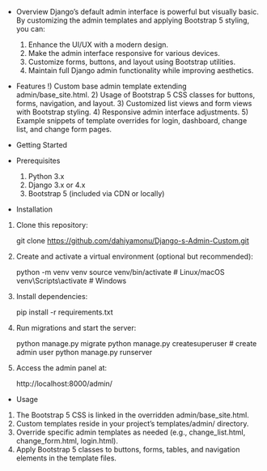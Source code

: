 *  Overview
      Django’s default admin interface is powerful but visually basic. By customizing the admin templates and applying Bootstrap 5 styling, you can:
      1) Enhance the UI/UX with a modern design.
      2) Make the admin interface responsive for various devices.
      3) Customize forms, buttons, and layout using Bootstrap utilities.
      4) Maintain full Django admin functionality while improving aesthetics.

*  Features
      !) Custom base admin template extending admin/base_site.html.
      2) Usage of Bootstrap 5 CSS classes for buttons, forms, navigation, and layout.
      3) Customized list views and form views with Bootstrap styling.
      4) Responsive admin interface adjustments.
      5) Example snippets of template overrides for login, dashboard, change list, and change form pages.

*  Getting Started

  *  Prerequisites
        1) Python 3.x
        2) Django 3.x or 4.x
        3) Bootstrap 5 (included via CDN or locally)

*  Installation
  1) Clone this repository:
  
     git clone https://github.com/dahiyamonu/Django-s-Admin-Custom.git
  
  2) Create and activate a virtual environment (optional but recommended):

     python -m venv venv
     source venv/bin/activate  # Linux/macOS
     venv\Scripts\activate     # Windows
  
  3) Install dependencies:

      pip install -r requirements.txt
  
  4) Run migrations and start the server:
    
      python manage.py migrate
      python manage.py createsuperuser  # create admin user
      python manage.py runserver
  
  5) Access the admin panel at:

      http://localhost:8000/admin/

*  Usage

  1) The Bootstrap 5 CSS is linked in the overridden admin/base_site.html.
  2) Custom templates reside in your project’s templates/admin/ directory.
  3) Override specific admin templates as needed (e.g., change_list.html, change_form.html, login.html).
  4) Apply Bootstrap 5 classes to buttons, forms, tables, and navigation elements in the template files.
